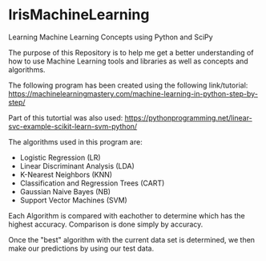 # IrisMachineLearning
Learning Machine Learning Concepts using Python and SciPy

The purpose of this Repository is to help me get a better understanding of how to use Machine Learning tools and libraries as well as concepts and algorithms.

The following program has been created using the following link/tutorial:
https://machinelearningmastery.com/machine-learning-in-python-step-by-step/

Part of this tutortial was also used:
https://pythonprogramming.net/linear-svc-example-scikit-learn-svm-python/

The algorithms used in this program are:
* Logistic Regression (LR)
* Linear Discriminant Analysis (LDA)
* K-Nearest Neighbors (KNN)
* Classification and Regression Trees (CART)
* Gaussian Naive Bayes (NB)
* Support Vector Machines (SVM)

Each Algorithm is compared with eachother to determine which has the highest accuracy.
Comparison is done simply by accuracy.

Once the "best" algorithm with the current data set is determined, we then make our predictions by using our test data.